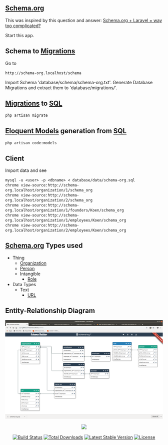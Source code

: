 ## [Schema.org](https://schema.org)

This was inspired by this question and answer: [Schema.org + Laravel = way too complicated?
](https://stackoverflow.com/questions/33193525/schema-org-laravel-way-too-complicated)

Start this app.

## Schema to [Migrations](https://laravel.com/docs/master/migrations)

Go to

```
http://schema-org.localhost/schema
```

Import Schema 'database/schema/schema-org.txt'. Generate Database Migrations and extract them to 'database/migrations/'.

## [Migrations](https://laravel.com/docs/master/migrations) to [SQL](https://en.wikipedia.org/wiki/SQL)

```
php artisan migrate
```

## [Eloquent Models](https://laravel.com/docs/master/eloquent) generation from [SQL](https://en.wikipedia.org/wiki/SQL)

```
php artisan code:models
```

## Client

Import data and see

```
mysql -u <user> -p <dbname> < database/data/schema-org.sql
chrome view-source:http://schema-org.localhost/organization/1/schema_org
chrome view-source:http://schema-org.localhost/organization/2/schema_org
chrome view-source:http://schema-org.localhost/organization/1/founders/Koen/schema_org
chrome view-source:http://schema-org.localhost/organization/1/employees/Koen/schema_org
chrome view-source:http://schema-org.localhost/organization/2/employees/Koen/schema_org
```
## [Schema.org](https://schema.org) Types used

- Thing
    - [Organization](https://schema.org/Organization)
    - [Person](https://schema.org/Person)
    - Intangible
        - [Role](https://schema.org/Role)
- Data Types
    - Text
        - [URL](https://schema.org/URL)

## Entity-Relationship Diagram

![Schema.org Entity-Relationship Diagram](./docs/erd.png?raw=true "Schema.org Entity-Relationship Diagram")

<p align="center"><img src="https://laravel.com/assets/img/components/logo-laravel.svg"></p>

<p align="center">
<a href="https://travis-ci.org/laravel/framework"><img src="https://travis-ci.org/laravel/framework.svg" alt="Build Status"></a>
<a href="https://packagist.org/packages/laravel/framework"><img src="https://poser.pugx.org/laravel/framework/d/total.svg" alt="Total Downloads"></a>
<a href="https://packagist.org/packages/laravel/framework"><img src="https://poser.pugx.org/laravel/framework/v/stable.svg" alt="Latest Stable Version"></a>
<a href="https://packagist.org/packages/laravel/framework"><img src="https://poser.pugx.org/laravel/framework/license.svg" alt="License"></a>
</p>